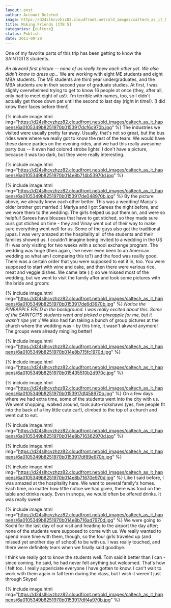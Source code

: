 ```yaml
---
layout: post
author: Account Deleted
image: https://d24slhcvzhzz82.cloudfront.net/old_images/caltech_as_it_happens/6a0105349b8251970b01543550e071970c.png
title: Making Friends [ITB 5]
categories: [culture]
status: Publish
date: 2011-09-20
---
```


One of my favorite parts of this trip has been getting to know the SAINTGITS students.

*An akward first picture -- none of us really knew each other yet. We also didn't know to dress up...*
We are working with eight ME students and eight MBA students. The ME students are third year undergraduates, and the MBA students are in their second year of graduate studies. At first, I was slighly overwhelmed trying to get to know 16 people at once (they, after all, only had to meet eight of us!). I'm terrible with names, too, so I didn't actually get those down pat until the second to last day (right in time!). [I did know their faces before then!]


{% include image.html img="https://d24slhcvzhzz82.cloudfront.net/old_images/caltech_as_it_happens/6a0105349b8251970b0153917dcf6c970b.jpg" %}
The industries we visited were usually pretty far away. Usually, that's not so great, but the bus rides were where we really got to know the rest of the team. We would have these dance parties on the evening rides, and we had this really awesome party bus -- it even had colored strobe lights! I don't have a picture, because it was too dark, but they were really interesting.


{% include image.html img="https://d24slhcvzhzz82.cloudfront.net/old_images/caltech_as_it_happens/6a0105349b8251970b014e8b714b53970d.jpg" %}

{% include image.html img="https://d24slhcvzhzz82.cloudfront.net/old_images/caltech_as_it_happens/6a0105349b8251970b0153917de048970b.jpg" %}
By the picture above, we already knew each other better. This was a wedding! Manju's older brother got married :) Mariya and I got Sarees the night before, and we wore them to the wedding. The girls helped us put them on, and were so helpful! Sarees have blouses that have to get stiched, so they made sure ours got stiched on time - they and Vinay went out of their way to make sure everything went well for us. Some of the guys also got the traditional jupas. I was very amazed at the hospitality all of the students and their families showed us. I couldn't imagine being invited to a wedding in the US if I was only visiting for two weeks with a school exchange program. The wedding was huge (then again, I've never even been to an American wedding so what am I comparing this to?) and the food was reallly good. There was a certain order that you were supposed to eat it in, too. You were supposed to start with wine and cake, and then there were various rice, meat and veggie dishes. We came late (:() so we missed most of the wedding, but we went to visit the family after and took some pictures with the bride and groom:


{% include image.html img="https://d24slhcvzhzz82.cloudfront.net/old_images/caltech_as_it_happens/6a0105349b8251970b0153917de6d3970b.jpg" %}
*Notice the PINEAPPLE FIELD in the background. I was really excited about this. Some of the SAINTGITS students went and picked a pineapple for me, but it wasn't ripe yet :(*
We also had fun taking a bunch of group pictures at the church where the wedding was - by this time, it wasn't akward anymore! The groups were already mingling better!


{% include image.html img="https://d24slhcvzhzz82.cloudfront.net/old_images/caltech_as_it_happens/6a0105349b8251970b014e8b715fc1970d.jpg" %}

{% include image.html img="https://d24slhcvzhzz82.cloudfront.net/old_images/caltech_as_it_happens/6a0105349b8251970b015435510b2d970c.jpg" %}

{% include image.html img="https://d24slhcvzhzz82.cloudfront.net/old_images/caltech_as_it_happens/6a0105349b8251970b0153917df458970b.jpg" %}
On a few days where we had extra time, some of the students went into the city with us. We went shopping, walked around, took auto-rickshaws (yes, five people fit into the back of a tiny little cute car!), climbed to the top of a church and went out to eat.


{% include image.html img="https://d24slhcvzhzz82.cloudfront.net/old_images/caltech_as_it_happens/6a0105349b8251970b014e8b716362970d.jpg" %}

{% include image.html img="https://d24slhcvzhzz82.cloudfront.net/old_images/caltech_as_it_happens/6a0105349b8251970b0153917df89e970b.jpg" %}

{% include image.html img="https://d24slhcvzhzz82.cloudfront.net/old_images/caltech_as_it_happens/6a0105349b8251970b014e8b71670e970d.jpg" %}
Like I said before, I was amazed at the hospitality here. We went to several family's homes. Each time, no matter how little notice we had given, there was food on the table and drinks ready. Even in shops, we would often be offered drinks. It was really sweet!


{% include image.html img="https://d24slhcvzhzz82.cloudfront.net/old_images/caltech_as_it_happens/6a0105349b8251970b014e8b716ad7970d.jpg" %}
We were going to Kochi for the last day of our visit and heading to the airport the day after; none of the students were supposed to come with us. We really wanted to spend more time with them, though, so the four girls traveled up (and missed yet another day of school) to be with us. I was really touched, and there were definitely tears when we finally said goodbye.

I think we really got to know the students well. Tom said it better than I can - since coming, he said, he had never felt anything but welcomed. That's how I felt too. I really appericiate everyone I have gotten to know. I can't wait to work with them again in fall term during the class, but I wish it weren't just through Skype!


{% include image.html img="https://d24slhcvzhzz82.cloudfront.net/old_images/caltech_as_it_happens/6a0105349b8251970b0153917dff4a970b.jpg" %}
